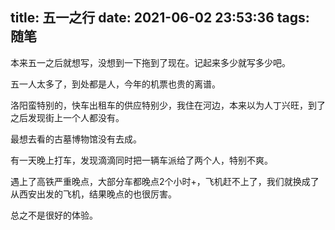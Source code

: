 title: 五一之行
date: 2021-06-02 23:53:36
tags: 随笔
---

本来五一之后就想写，没想到一下拖到了现在。记起来多少就写多少吧。 <!--more-->

五一人太多了，到处都是人，今年的机票也贵的离谱。

洛阳蛮特别的，快车出租车的供应特别少，我住在河边，本来以为人丁兴旺，到了之后发现街上一个人都没有。

最想去看的古墓博物馆没有去成。

有一天晚上打车，发现滴滴同时把一辆车派给了两个人，特别不爽。

遇上了高铁严重晚点，大部分车都晚点2个小时+，飞机赶不上了，我们就换成了从西安出发的飞机，结果晚点的也很厉害。

总之不是很好的体验。